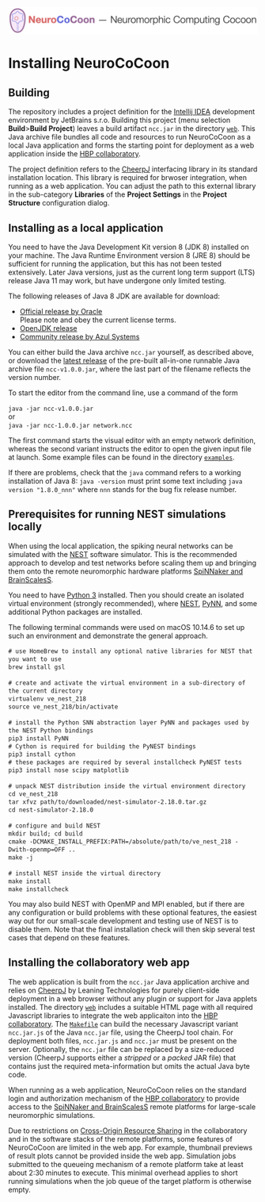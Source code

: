 ![NeuroCoCoon - Neuromorphic Computing CoCoon](assets/ncc_title_full.png)

# Installing NeuroCoCoon

## Building

The repository includes a project definition for the [Intellij IDEA][IntelliJ] development environment by
JetBrains s.r.o. Building this project (menu selection **Build**>**Build Project**) leaves a build artifact
`ncc.jar` in the directory [`web`](web). This Java archive file bundles all code and resources to run NeuroCoCoon
as a local Java application and forms the starting point for deployment as a web application inside the
[HBP collaboratory][HBP-Collab].

The project definition refers to the [CheerpJ][CheerpJ] interfacing library in its standard installation location.
This library is required for brwoser integration, when running as a web application. You can adjust the path to this
external library in the sub-category **Libraries** of the **Project Settings** in the **Project Structure**
configuration dialog.

## Installing as a local application

You need to have the Java Development Kit version 8 (JDK 8) installed on your machine. The Java Runtime Environment
version 8 (JRE 8) should be sufficient for running the application, but this has not been tested extensively.
Later Java versions, just as the current long term support (LTS) release Java 11 may work, but have undergone only
limited testing.

The following releases of Java 8 JDK are available for download:

* [Official release by Oracle][Oracle]  
  Please note and obey the current license terms.
* [OpenJDK release][OpenJDK]
* [Community release by Azul Systems][Azul]

You can either build the Java archive `ncc.jar` yourself, as described above, or download the
[latest release][NCC-Release] of the pre-built all-in-one runnable Java archive file `ncc-v1.0.0.jar`,
where the last part of the filename reflects the version number.

To start the editor from the command line, use a command of the form

`java -jar ncc-v1.0.0.jar`  
or  
`java -jar ncc-1.0.0.jar network.ncc`

The first command starts the visual editor with an empty network definition, whereas
the second variant instructs the editor to open the given input file at launch.
Some example files can be found in the directory [`examples`](examples).

If there are problems, check that the `java` command refers to a working installation of Java 8: `java -version`
must print some text including `java version "1.8.0_nnn"` where `nnn` stands for the bug fix release number.

## Prerequisites for running NEST simulations locally

When using the local application, the spiking neural networks can be simulated with the [NEST][NEST] software simulator.
This is the recommended approach to develop and test networks before scaling them up and bringing them onto the
remote neuromorphic hardware platforms [SpiNNaker and BrainScalesS][HBP-NMC].

You need to have [Python 3][Python3] installed. Then you should create an isolated virtual environment
(strongly recommended), where [NEST][NEST], [PyNN][PyNN], and some additional Python packages are installed.

The following terminal commands were used on macOS 10.14.6 to set up such an environment and demonstrate the
general approach.

```shell script
# use HomeBrew to install any optional native libraries for NEST that you want to use
brew install gsl

# create and activate the virtual environment in a sub-directory of the current directory
virtualenv ve_nest_218
source ve_nest_218/bin/activate

# install the Python SNN abstraction layer PyNN and packages used by the NEST Python bindings
pip3 install PyNN
# Cython is required for building the PyNEST bindings
pip3 install cython
# these packages are required by several installcheck PyNEST tests
pip3 install nose scipy matplotlib

# unpack NEST distribution inside the virtual environment directory
cd ve_nest_218
tar xfvz path/to/downloaded/nest-simulator-2.18.0.tar.gz
cd nest-simulator-2.18.0

# configure and build NEST
mkdir build; cd build
cmake -DCMAKE_INSTALL_PREFIX:PATH=/absolute/path/to/ve_nest_218 -Dwith-openmp=OFF ..
make -j

# install NEST inside the virtual directory 
make install
make installcheck
```

You may also build NEST with OpenMP and MPI enabled, but if there are any configuration or build problems with these
optional features, the easiest way out for our small-scale development and testing use of NEST is to disable them.
Note that the final installation check will then skip several test cases that depend on these features.
 
## Installing the collaboratory web app

The web application is built from the `ncc.jar` Java application archive and relies on [CheerpJ][CheerpJ]
by Leaning Technologies for purely client-side deployment in a web browser without any plugin or support for
Java applets installed. The directory [`web`](web) includes a suitable HTML page with all required Javascript
libraries to integrate the web applicaiton into the [HBP collaboratory][HBP-Collab]. The [`Makefile`](web/Makefile)
can build the necessary Javascript variant `ncc.jar.js` of the Java `ncc.jar` file, using the CheerpJ tool chain.
For deployment both files, `ncc.jar.js` and `ncc.jar` must be present on the server. Optionally, the `ncc.jar` file
can be replaced by a size-reduced version (CheerpJ supports either a *stripped* or a *packed* JAR file) that contains
just the required meta-information but omits the actual Java byte code. 

When running as a web application, NeuroCoCoon relies on the standard login and authorization mechanism of the
[HBP collaboratory][HBP-Collab] to provide access to the [SpiNNaker and BrainScalesS][HBP-NMC] remote platforms
for large-scale neuromorphic simulations.

Due to restrictions on [Cross-Origin Resource Sharing][CORS] in the collaboratory and in the software stacks of
the remote platforms, some features of NeuroCoCoon are limited in the web app. For example, thumbnail previews of
result plots cannot be provided inside the web app. Simulation jobs submitted to the queueing mechanism of a remote
platform take at least about 2:30 minutes to execute. This minimal overhead applies to short running simulations
when the job queue of the target platform is otherwise empty.

[NCC-Release]: https://github.com/hbp-unibi/NeuroCoCoon/releases
[IntelliJ]: https://www.jetbrains.com/idea/
[OpenJDK]: https://openjdk.java.net/install/
[Oracle]: https://www.oracle.com/java/technologies/javase-downloads.html
[Azul]: https://www.azul.com/downloads/zulu-community/
[CheerpJ]: https://www.leaningtech.com/pages/cheerpj.html
[Python3]: https://www.python.org
[PyNN]: https://neuralensemble.org/PyNN
[NEST]: https://www.nest-initiative.org
[HBP-NMC]: https://www.humanbrainproject.eu/en/silicon-brains/neuromorphic-computing-platform/
[HBP-Collab]: https://collab.humanbrainproject.eu/
[CORS]: https://www.w3.org/TR/cors/

